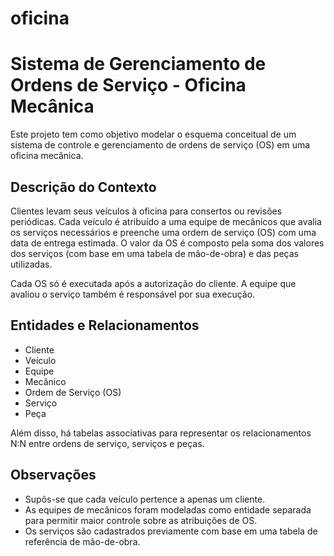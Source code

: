 # oficina

# Sistema de Gerenciamento de Ordens de Serviço - Oficina Mecânica

Este projeto tem como objetivo modelar o esquema conceitual de um sistema de controle e gerenciamento de ordens de serviço (OS) em uma oficina mecânica.

## Descrição do Contexto

Clientes levam seus veículos à oficina para consertos ou revisões periódicas. Cada veículo é atribuído a uma equipe de mecânicos que avalia os serviços necessários e preenche uma ordem de serviço (OS) com uma data de entrega estimada. O valor da OS é composto pela soma dos valores dos serviços (com base em uma tabela de mão-de-obra) e das peças utilizadas.

Cada OS só é executada após a autorização do cliente. A equipe que avaliou o serviço também é responsável por sua execução.

## Entidades e Relacionamentos

- Cliente
- Veículo
- Equipe
- Mecânico
- Ordem de Serviço (OS)
- Serviço
- Peça

Além disso, há tabelas associativas para representar os relacionamentos N:N entre ordens de serviço, serviços e peças.

## Observações

- Supôs-se que cada veículo pertence a apenas um cliente.
- As equipes de mecânicos foram modeladas como entidade separada para permitir maior controle sobre as atribuições de OS.
- Os serviços são cadastrados previamente com base em uma tabela de referência de mão-de-obra.

